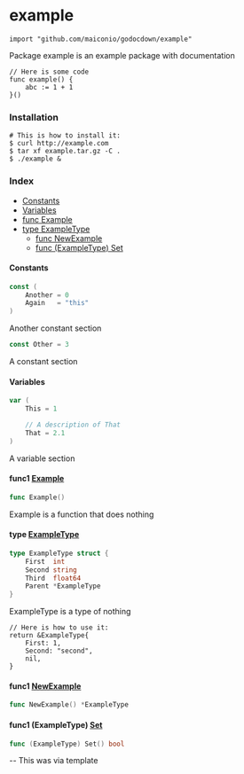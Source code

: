 # example

    import "github.com/maiconio/godocdown/example"

Package example is an example package with documentation

    // Here is some code
    func example() {
    	abc := 1 + 1
    }()

### Installation

    # This is how to install it:
    $ curl http://example.com
    $ tar xf example.tar.gz -C .
    $ ./example &

### Index

* [Constants](#constants)
* [Variables](#variables)
* [func  Example](#func--example)
* [type ExampleType](#type-exampletype)
    + [func  NewExample](#func--newexample)
    + [func (ExampleType) Set](#func-exampletype-set)


#### Constants
```go
const (
	Another = 0
	Again   = "this"
)
```
Another constant section

```go
const Other = 3
```
A constant section

#### Variables

```go
var (
	This = 1

	// A description of That
	That = 2.1
)
```
A variable section

#### func1  [Example](#example)

```go
func Example()
```
Example is a function that does nothing

#### type [ExampleType](#exampletype)

```go
type ExampleType struct {
	First  int
	Second string
	Third  float64
	Parent *ExampleType
}
```

ExampleType is a type of nothing

    // Here is how to use it:
    return &ExampleType{
    	First: 1,
    	Second: "second",
    	nil,
    }

#### func1  [NewExample](#newexample)

```go
func NewExample() *ExampleType
```

#### func1 (ExampleType) [Set](#set)

```go
func (ExampleType) Set() bool
```



--
This was via template
